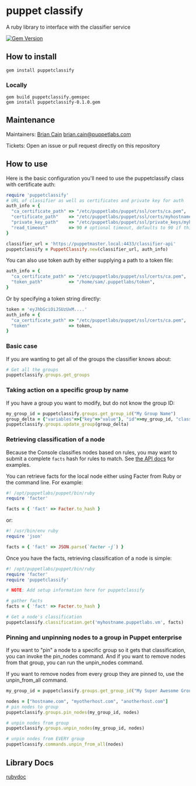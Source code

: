 # puppet classify

A ruby library to interface with the classifier service

[![Gem Version](https://badge.fury.io/rb/puppetclassify.svg)](https://badge.fury.io/rb/puppetclassify)

## How to install

```
gem install puppetclassify
```

### Locally

```
gem build puppetclassify.gemspec
gem install puppetclassify-0.1.0.gem
```

## Maintenance

Maintainers: [Brian Cain](https://github.com/briancain) <brian.cain@puppetlabs.com>

Tickets: Open an issue or pull request directly on this repository

## How to use

Here is the basic configuration you'll need to use the puppetclassify class with certificate auth:

```ruby
require 'puppetclassify'
# URL of classifier as well as certificates and private key for auth
auth_info = {
  "ca_certificate_path" => "/etc/puppetlabs/puppet/ssl/certs/ca.pem",
  "certificate_path"    => "/etc/puppetlabs/puppet/ssl/certs/myhostname.vm.pem",
  "private_key_path"    => "/etc/puppetlabs/puppet/ssl/private_keys/myhostname.vm.pem",
  "read_timeout"        => 90 # optional timeout, defaults to 90 if this key doesn't exist
}

classifier_url = 'https://puppetmaster.local:4433/classifier-api'
puppetclassify = PuppetClassify.new(classifier_url, auth_info)
```

You can also use token auth by either supplying a path to a token file:

```ruby
auth_info = {
  "ca_certificate_path" => "/etc/puppetlabs/puppet/ssl/certs/ca.pem",
  "token_path"          => "/home/sam/.puppetlabs/token",
}
```

Or by specifying a token string directly:

```ruby
token = 'eyJhbGciOiJSUzUxM....'
auth_info = {
  "ca_certificate_path" => "/etc/puppetlabs/puppet/ssl/certs/ca.pem",
  "token"               => token,
}
```

### Basic case

If you are wanting to get all of the groups the classifier knows about:

```ruby
# Get all the groups
puppetclassify.groups.get_groups
```

### Taking action on a specific group by name

If you have a group you want to modify, but do not know the group ID:

```ruby
my_group_id = puppetclassify.groups.get_group_id("My Group Name")
group_delta = {"variables"=>{"key"=>"value"}, "id"=>my_group_id, "classes"=>{"motd"=>{"content"=>"hello!"}}} # an example to update a groups variables and classes
puppetclassify.groups.update_group(group_delta)
```

### Retrieving classification of a node

Because the Console classifies nodes based on rules, you may want to submit a
complete `facts` hash for rules to match. See [the API docs](https://docs.puppetlabs.com/pe/latest/nc_classification.html)
for examples.

You can retrieve facts for the local node either using Facter from Ruby or the
command line. For example:

```ruby
#! /opt/puppetlabs/puppet/bin/ruby
require 'facter'

facts = { 'fact' => Facter.to_hash }
```

or:

```ruby
#! /usr/bin/env ruby
require 'json'

facts = { 'fact' => JSON.parse(`facter -j`) }
```

Once you have the facts, retrieving classification of a node is simple:

```ruby
#! /opt/puppetlabs/puppet/bin/ruby
require 'facter'
require 'puppetclassify'

# NOTE: Add setup information here for puppetclassify

# gather facts
facts = { 'fact' => Facter.to_hash }

# Get a node's classification
puppetclassify.classification.get('myhostname.puppetlabs.vm', facts)
```

### Pinning and unpinning nodes to a group in Puppet enterprise

If you want to "pin" a node to a specific group so it gets that classification, you can
invoke the pin_nodes command. And if you want to remove nodes from that group, you can run
the unpin_nodes command.

If you want to remove nodes from every group they are pinned to, use the unpin_from_all command.

```ruby
my_group_id = puppetclassify.groups.get_group_id("My Super Awesome Group Name")

nodes = ["hostname.com", "myotherhost.com", "anotherhost.com"]
# pin nodes to group
puppetclassify.groups.pin_nodes(my_group_id, nodes)

# unpin nodes from group
puppetclassify.groups.unpin_nodes(my_group_id, nodes)

# unpin nodes from EVERY group
puppetlcassify.commands.unpin_from_all(nodes)
```

## Library Docs

[rubydoc](http://www.rubydoc.info/gems/puppetclassify/0.1.0)
